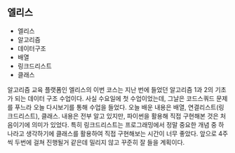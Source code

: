 ## 엘리스
+ 엘리스
+ 알고리즘
+ 데이터구조
+ 배열
+ 링크드리스트
+ 클래스

알고리즘 교육 플랫폼인 엘리스의 이번 코스는 지난 번에 들었던 알고리즘 1과 2의 기초가 되는 데이터 구조 수업이다.
사실 수요일에 첫 수업이었는데, 그날은 코드스쿼드 문제를 푸느라 오늘 다시보기를 통해 수업을 들었다.
오늘 배운 내용은 배열, 연결리스트(링크드리스트), 클래스.
내용은 전부 알고 있지만, 파이썬을 활용해 직접 구현해본 것은 처음이기에 의미가 있었다.
특히 링크드리스트는 프로그래밍에서 정말 중요한 개념 중 하나라고 생각하기에 클래스를 활용하여 직접 구현해보는 시간이 너무 좋았다.
앞으로 4주씩 두번에 걸쳐 진행될거 같은데 밀리지 않고 꾸준히 잘 들을 계획이다.
